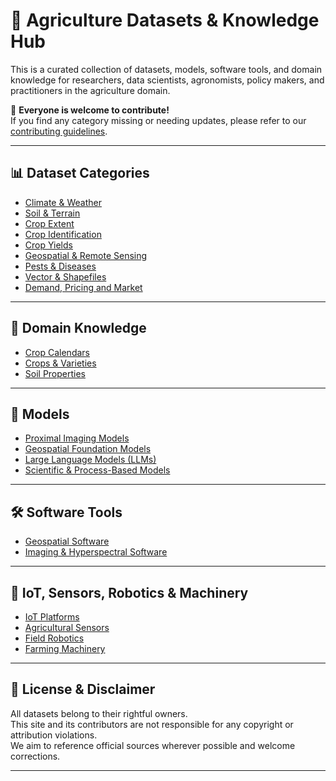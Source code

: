 # 🌾 Agriculture Datasets & Knowledge Hub

This is a curated collection of datasets, models, software tools, and domain knowledge for researchers, data scientists, agronomists, policy makers, and practitioners in the agriculture domain.

🚀 **Everyone is welcome to contribute!**  
If you find any category missing or needing updates, please refer to our [contributing guidelines](contributing.md).

---

## 📊 Dataset Categories

- [Climate & Weather](/datasets/climate-weather)
- [Soil & Terrain](/datasets/soil)
- [Crop Extent](/datasets/crop-extent)
- [Crop Identification](datasets/crop-id)
- [Crop Yields](/datasets/yield)
- [Geospatial & Remote Sensing](/datasets/geospatial)
- [Pests & Diseases](/datasets/pest-diseases)
- [Vector & Shapefiles](/datasets/vector)
- [Demand, Pricing and Market](/datasets/market)

---

## 📘 Domain Knowledge

- [Crop Calendars](/knowledge/crop-calendar)
- [Crops & Varieties](/knowledge/crops)
- [Soil Properties](/knowledge/soil-properties)

---

## 🧠 Models

- [Proximal Imaging Models](/datasets/proximal)
- [Geospatial Foundation Models](/datasets/gfm)
- [Large Language Models (LLMs)](/datasets/llm)
- [Scientific & Process-Based Models](/datasets/process)

---

## 🛠️ Software Tools

- [Geospatial Software](/datasets/geosoft)
- [Imaging & Hyperspectral Software](/datasets/imagingsoft)

---

## 🤖 IoT, Sensors, Robotics & Machinery

- [IoT Platforms](/datasets/iot)
- [Agricultural Sensors](/datasets/sensors)
- [Field Robotics](/datasets/robotics)
- [Farming Machinery](/datasets/machines)

---

## 📄 License & Disclaimer

All datasets belong to their rightful owners.  
This site and its contributors are not responsible for any copyright or attribution violations.  
We aim to reference official sources wherever possible and welcome corrections.

---
